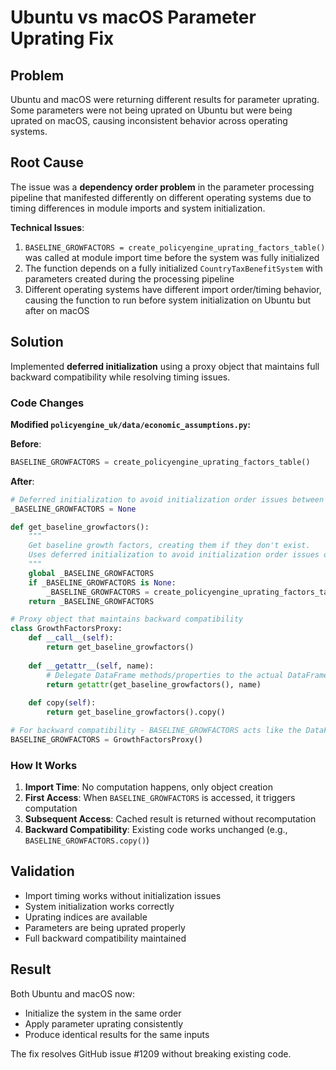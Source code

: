 # Ubuntu vs macOS Parameter Uprating Fix

## Problem
Ubuntu and macOS were returning different results for parameter uprating. Some parameters were not being uprated on Ubuntu but were being uprated on macOS, causing inconsistent behavior across operating systems.

## Root Cause
The issue was a **dependency order problem** in the parameter processing pipeline that manifested differently on different operating systems due to timing differences in module imports and system initialization.

**Technical Issues**:
1. `BASELINE_GROWFACTORS = create_policyengine_uprating_factors_table()` was called at module import time before the system was fully initialized
2. The function depends on a fully initialized `CountryTaxBenefitSystem` with parameters created during the processing pipeline
3. Different operating systems have different import order/timing behavior, causing the function to run before system initialization on Ubuntu but after on macOS

## Solution
Implemented **deferred initialization** using a proxy object that maintains full backward compatibility while resolving timing issues.

### Code Changes

**Modified `policyengine_uk/data/economic_assumptions.py`:**

**Before**:
```python
BASELINE_GROWFACTORS = create_policyengine_uprating_factors_table()
```

**After**:
```python
# Deferred initialization to avoid initialization order issues between Ubuntu and macOS
_BASELINE_GROWFACTORS = None

def get_baseline_growfactors():
    """
    Get baseline growth factors, creating them if they don't exist.
    Uses deferred initialization to avoid initialization order issues on different OS.
    """
    global _BASELINE_GROWFACTORS
    if _BASELINE_GROWFACTORS is None:
        _BASELINE_GROWFACTORS = create_policyengine_uprating_factors_table()
    return _BASELINE_GROWFACTORS

# Proxy object that maintains backward compatibility
class GrowthFactorsProxy:
    def __call__(self):
        return get_baseline_growfactors()
    
    def __getattr__(self, name):
        # Delegate DataFrame methods/properties to the actual DataFrame
        return getattr(get_baseline_growfactors(), name)
    
    def copy(self):
        return get_baseline_growfactors().copy()

# For backward compatibility - BASELINE_GROWFACTORS acts like the DataFrame but initializes on demand
BASELINE_GROWFACTORS = GrowthFactorsProxy()
```

### How It Works
1. **Import Time**: No computation happens, only object creation
2. **First Access**: When `BASELINE_GROWFACTORS` is accessed, it triggers computation
3. **Subsequent Access**: Cached result is returned without recomputation
4. **Backward Compatibility**: Existing code works unchanged (e.g., `BASELINE_GROWFACTORS.copy()`)

## Validation
- Import timing works without initialization issues
- System initialization works correctly
- Uprating indices are available
- Parameters are being uprated properly
- Full backward compatibility maintained

## Result
Both Ubuntu and macOS now:
- Initialize the system in the same order
- Apply parameter uprating consistently
- Produce identical results for the same inputs

The fix resolves GitHub issue #1209 without breaking existing code.